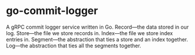 # go-commit-logger
A gRPC commit logger service written in Go.
    Record—the data stored in our log.
    Store—the file we store records in.
    Index—the file we store index entries in.
    Segment—the abstraction that ties a store and an index together.
    Log—the abstraction that ties all the segments together.
